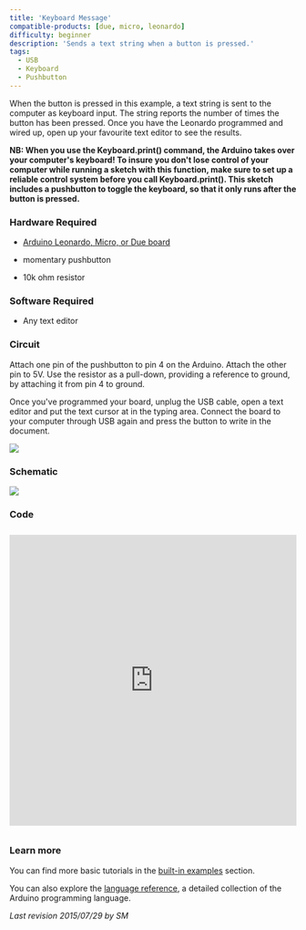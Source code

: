```yaml
---
title: 'Keyboard Message'
compatible-products: [due, micro, leonardo]
difficulty: beginner
description: 'Sends a text string when a button is pressed.'
tags: 
  - USB
  - Keyboard
  - Pushbutton
---
```


When the button is pressed in this example, a text string is sent to the computer as keyboard input. The string reports the number of times the button has been pressed. Once you have the Leonardo programmed and wired up, open up your favourite text editor to see the results.

**NB:  When you use the Keyboard.print() command, the Arduino takes over your computer's keyboard! To insure you don't lose control of your computer while running a sketch with this function, make sure to set up a reliable control system before you call Keyboard.print(). This sketch includes a pushbutton to toggle the keyboard, so that it only runs after the button is pressed.**

### Hardware Required

- [Arduino Leonardo, Micro, or Due board](https://store.arduino.cc/collections/boards-modules)

- momentary pushbutton

- 10k ohm resistor

### Software Required

- Any text editor

### Circuit

Attach one pin of the pushbutton to pin 4 on the Arduino. Attach the other pin to 5V. Use the resistor as a pull-down, providing a reference to ground, by attaching it from pin 4 to ground.

Once you've programmed your board, unplug the USB cable, open a text editor and put the text cursor at in the typing area. Connect the board to your computer through USB again and press the button to write in the document.


![](assets/circuit.png)

### Schematic 

![](assets/schematic.png)

### Code

<iframe src='https://create.arduino.cc/example/builtin/09.USB%5CKeyboard%5CKeyboardMessage/KeyboardMessage/preview?embed&snippet' style='height:510px;width:100%;margin:10px 0' frameborder='0'></iframe>

### Learn more

You can find more basic tutorials in the [built-in examples](/built-in-examples) section.

You can also explore the [language reference](https://www.arduino.cc/reference/en/), a detailed collection of the Arduino programming language.

*Last revision 2015/07/29 by SM*